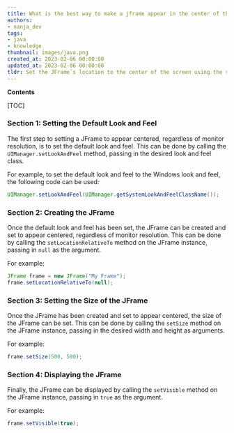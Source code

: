 ```yaml
---
title: What is the best way to make a jframe appear in the center of the screen, regardless of the monitor resolution?
authors:
- nanja_dev
tags:
- java
- knowledge
thumbnail: images/java.png
created_at: 2023-02-06 00:00:00
updated_at: 2023-02-06 00:00:00
tldr: Set the JFrame`s location to the center of the screen using the setLocationRelativeTo(null) method.
---
```


**Contents**

[TOC]

### Section 1: Setting the Default Look and Feel

The first step to setting a JFrame to appear centered, regardless of monitor resolution, is to set the default look and feel. This can be done by calling the `UIManager.setLookAndFeel` method, passing in the desired look and feel class.

For example, to set the default look and feel to the Windows look and feel, the following code can be used:

```java
UIManager.setLookAndFeel(UIManager.getSystemLookAndFeelClassName());
```

### Section 2: Creating the JFrame

Once the default look and feel has been set, the JFrame can be created and set to appear centered, regardless of monitor resolution. This can be done by calling the `setLocationRelativeTo` method on the JFrame instance, passing in `null` as the argument.

For example:

```java
JFrame frame = new JFrame("My Frame");
frame.setLocationRelativeTo(null);
```

### Section 3: Setting the Size of the JFrame

Once the JFrame has been created and set to appear centered, the size of the JFrame can be set. This can be done by calling the `setSize` method on the JFrame instance, passing in the desired width and height as arguments.

For example:

```java
frame.setSize(500, 500);
```

### Section 4: Displaying the JFrame

Finally, the JFrame can be displayed by calling the `setVisible` method on the JFrame instance, passing in `true` as the argument.

For example:

```java
frame.setVisible(true);
```
